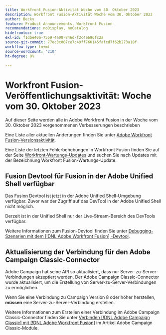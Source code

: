 ```yaml
---
title: Workfront Fusion-Aktivität Woche vom 30. Oktober 2023
description: Workfront Fusion-Aktivität Woche vom 30. Oktober 2023
author: Becky
feature: Product Announcements, Workfront Fusion
recommendations: noDisplay, noCatalog
hidefromtoc: true
exl-id: f1dbe40a-7569-4e08-846d-f2c4e696fc2a
source-git-commit: 77ec3c007ce7c49ff760145fafcd7f62b273a18f
workflow-type: tm+mt
source-wordcount: '210'
ht-degree: 0%

---
```


# Workfront Fusion-Veröffentlichungsaktivität: Woche vom 30. Oktober 2023

Auf dieser Seite werden alle in Adobe Workfront Fusion in der Woche vom 30. Oktober 2023 vorgenommenen Verbesserungen beschrieben

Eine Liste aller aktuellen Änderungen finden Sie unter [Adobe Workfront Fusion-Versionsaktivität](/help/workfront-fusion/fusion-product-releases/fusion-release-activity.md).

Eine Liste der letzten Fehlerbehebungen in Workfront Fusion finden Sie auf der Seite [Workfront-Wartungs-Updates](https://experienceleague.adobe.com/docs/workfront-known-issues/releases/current-updates.html) und suchen Sie nach Updates mit der Bezeichnung Workfront Fusion-Wartungs-Update.

## Fusion Devtool für Fusion in der Adobe Unified Shell verfügbar

Das Fusion Devtool ist jetzt in der Adobe Unified Shell-Umgebung verfügbar. Zuvor war der Zugriff auf das DevTool in der Adobe Unified Shell nicht möglich.

Derzeit ist in der Unified Shell nur der Live-Stream-Bereich des DevTools verfügbar.

Weitere Informationen zum Fusion-Devtool finden Sie unter [Debugging-Szenarien mit dem  [!DNL Adobe Workfront Fusion] -Devtool](/help/workfront-fusion/manage-scenarios/debug-a-scenario.md).

## Aktualisierung der Verbindung für den Adobe Campaign Classic-Connector

Adobe Campaign hat seine API so aktualisiert, dass nur Server-zu-Server-Verbindungen akzeptiert werden. Der Adobe Campaign Classic-Connector wurde aktualisiert, um die Erstellung von Server-zu-Server-Verbindungen zu ermöglichen.

Wenn Sie eine Verbindung zu Campaign Version 8 oder höher herstellen, **müssen** eine Server-zu-Server-Verbindung erstellen.

Weitere Informationen zum Erstellen einer Verbindung im Adobe Campaign Classic-Connector finden Sie unter [Verbinden [!DNL Adobe Campaign Classic] mit [!DNL Adobe Workfront Fusion]](/help/workfront-fusion/references/apps-and-modules/adobe-connectors/adobe-campaign-classic-connector.md#connect-adobe-campaign-to-adobe-workfront-fusion) im Artikel Adobe Campaign Classic-Module.

